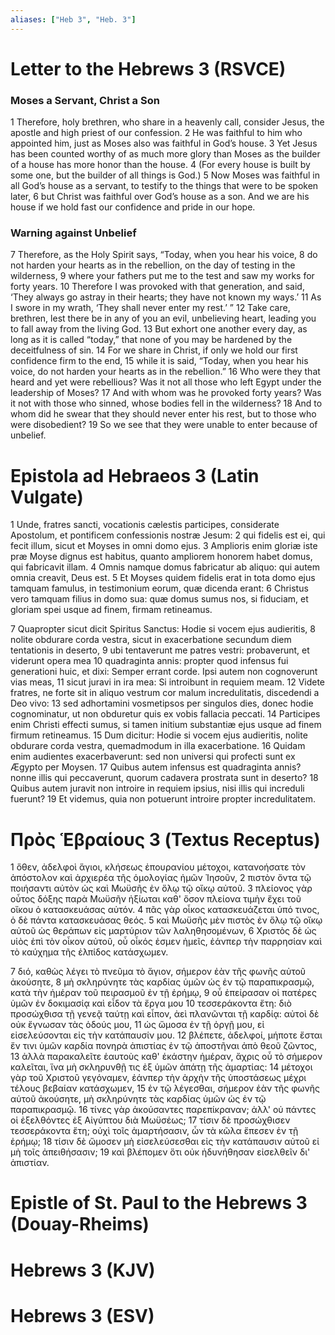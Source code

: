 ```yaml
---
aliases: ["Heb 3", "Heb. 3"]
---
```



# Letter to the Hebrews 3 (RSVCE)

### Moses a Servant, Christ a Son
1 Therefore, holy brethren, who share in a heavenly call, consider Jesus, the apostle and high priest of our confession.
2 He was faithful to him who appointed him, just as Moses also was faithful in God’s house.
3 Yet Jesus has been counted worthy of as much more glory than Moses as the builder of a house has more honor than the house.
4 (For every house is built by some one, but the builder of all things is God.)
5 Now Moses was faithful in all God’s house as a servant, to testify to the things that were to be spoken later,
6 but Christ was faithful over God’s house as a son. And we are his house if we hold fast our confidence and pride in our hope.
### Warning against Unbelief
7 Therefore, as the Holy Spirit says, “Today, when you hear his voice,
8 do not harden your hearts as in the rebellion, on the day of testing in the wilderness,
9 where your fathers put me to the test and saw my works for forty years.
10 Therefore I was provoked with that generation, and said, ‘They always go astray in their hearts; they have not known my ways.’
11 As I swore in my wrath, ‘They shall never enter my rest.’ ”
12 Take care, brethren, lest there be in any of you an evil, unbelieving heart, leading you to fall away from the living God.
13 But exhort one another every day, as long as it is called “today,” that none of you may be hardened by the deceitfulness of sin.
14 For we share in Christ, if only we hold our first confidence firm to the end,
15 while it is said, “Today, when you hear his voice, do not harden your hearts as in the rebellion.”
16 Who were they that heard and yet were rebellious? Was it not all those who left Egypt under the leadership of Moses?
17 And with whom was he provoked forty years? Was it not with those who sinned, whose bodies fell in the wilderness?
18 And to whom did he swear that they should never enter his rest, but to those who were disobedient?
19 So we see that they were unable to enter because of unbelief.


# Epistola ad Hebraeos 3 (Latin Vulgate)

1 Unde, fratres sancti, vocationis cælestis participes, considerate Apostolum, et pontificem confessionis nostræ Jesum:
2 qui fidelis est ei, qui fecit illum, sicut et Moyses in omni domo ejus.
3 Amplioris enim gloriæ iste præ Moyse dignus est habitus, quanto ampliorem honorem habet domus, qui fabricavit illam.
4 Omnis namque domus fabricatur ab aliquo: qui autem omnia creavit, Deus est.
5 Et Moyses quidem fidelis erat in tota domo ejus tamquam famulus, in testimonium eorum, quæ dicenda erant:
6 Christus vero tamquam filius in domo sua: quæ domus sumus nos, si fiduciam, et gloriam spei usque ad finem, firmam retineamus.

7 Quapropter sicut dicit Spiritus Sanctus: Hodie si vocem ejus audieritis,
8 nolite obdurare corda vestra, sicut in exacerbatione secundum diem tentationis in deserto,
9 ubi tentaverunt me patres vestri: probaverunt, et viderunt opera mea
10 quadraginta annis: propter quod infensus fui generationi huic, et dixi: Semper errant corde. Ipsi autem non cognoverunt vias meas,
11 sicut juravi in ira mea: Si introibunt in requiem meam.
12 Videte fratres, ne forte sit in aliquo vestrum cor malum incredulitatis, discedendi a Deo vivo:
13 sed adhortamini vosmetipsos per singulos dies, donec hodie cognominatur, ut non obduretur quis ex vobis fallacia peccati.
14 Participes enim Christi effecti sumus, si tamen initium substantiæ ejus usque ad finem firmum retineamus.
15 Dum dicitur: Hodie si vocem ejus audieritis, nolite obdurare corda vestra, quemadmodum in illa exacerbatione.
16 Quidam enim audientes exacerbaverunt: sed non universi qui profecti sunt ex Ægypto per Moysen.
17 Quibus autem infensus est quadraginta annis? nonne illis qui peccaverunt, quorum cadavera prostrata sunt in deserto?
18 Quibus autem juravit non introire in requiem ipsius, nisi illis qui increduli fuerunt?
19 Et videmus, quia non potuerunt introire propter incredulitatem.


# Πρὸς Ἑβραίους 3 (Textus Receptus)

1 ὅθεν, ἀδελφοὶ ἅγιοι, κλήσεως ἐπουρανίου μέτοχοι, κατανοήσατε τὸν ἀπόστολον καὶ ἀρχιερέα τῆς ὁμολογίας ἡμῶν Ἰησοῦν,
2 πιστὸν ὄντα τῷ ποιήσαντι αὐτὸν ὡς καὶ Μωϋσῆς ἐν ὅλῳ τῷ οἴκῳ αὐτοῦ.
3 πλείονος γὰρ οὗτος δόξης παρὰ Μωϋσῆν ἠξίωται καθ' ὅσον πλείονα τιμὴν ἔχει τοῦ οἴκου ὁ κατασκευάσας αὐτόν.
4 πᾶς γὰρ οἶκος κατασκευάζεται ὑπό τινος, ὁ δὲ πάντα κατασκευάσας θεός.
5 καὶ Μωϋσῆς μὲν πιστὸς ἐν ὅλῳ τῷ οἴκῳ αὐτοῦ ὡς θεράπων εἰς μαρτύριον τῶν λαληθησομένων,
6 Χριστὸς δὲ ὡς υἱὸς ἐπὶ τὸν οἶκον αὐτοῦ, οὗ οἶκός ἐσμεν ἡμεῖς, ἐάνπερ τὴν παρρησίαν καὶ τὸ καύχημα τῆς ἐλπίδος κατάσχωμεν.

7 διό, καθὼς λέγει τὸ πνεῦμα τὸ ἅγιον, σήμερον ἐὰν τῆς φωνῆς αὐτοῦ ἀκούσητε,
8 μὴ σκληρύνητε τὰς καρδίας ὑμῶν ὡς ἐν τῷ παραπικρασμῷ, κατὰ τὴν ἡμέραν τοῦ πειρασμοῦ ἐν τῇ ἐρήμῳ,
9 οὗ ἐπείρασαν οἱ πατέρες ὑμῶν ἐν δοκιμασίᾳ καὶ εἶδον τὰ ἔργα μου
10 τεσσεράκοντα ἔτη: διὸ προσώχθισα τῇ γενεᾷ ταύτῃ καὶ εἶπον, ἀεὶ πλανῶνται τῇ καρδίᾳ: αὐτοὶ δὲ οὐκ ἔγνωσαν τὰς ὁδούς μου,
11 ὡς ὤμοσα ἐν τῇ ὀργῇ μου, εἰ εἰσελεύσονται εἰς τὴν κατάπαυσίν μου.
12 βλέπετε, ἀδελφοί, μήποτε ἔσται ἔν τινι ὑμῶν καρδία πονηρὰ ἀπιστίας ἐν τῷ ἀποστῆναι ἀπὸ θεοῦ ζῶντος,
13 ἀλλὰ παρακαλεῖτε ἑαυτοὺς καθ' ἑκάστην ἡμέραν, ἄχρις οὗ τὸ σήμερον καλεῖται, ἵνα μὴ σκληρυνθῇ τις ἐξ ὑμῶν ἀπάτῃ τῆς ἁμαρτίας:
14 μέτοχοι γὰρ τοῦ Χριστοῦ γεγόναμεν, ἐάνπερ τὴν ἀρχὴν τῆς ὑποστάσεως μέχρι τέλους βεβαίαν κατάσχωμεν,
15 ἐν τῷ λέγεσθαι, σήμερον ἐὰν τῆς φωνῆς αὐτοῦ ἀκούσητε, μὴ σκληρύνητε τὰς καρδίας ὑμῶν ὡς ἐν τῷ παραπικρασμῷ.
16 τίνες γὰρ ἀκούσαντες παρεπίκραναν; ἀλλ' οὐ πάντες οἱ ἐξελθόντες ἐξ Αἰγύπτου διὰ Μωϋσέως;
17 τίσιν δὲ προσώχθισεν τεσσεράκοντα ἔτη; οὐχὶ τοῖς ἁμαρτήσασιν, ὧν τὰ κῶλα ἔπεσεν ἐν τῇ ἐρήμῳ;
18 τίσιν δὲ ὤμοσεν μὴ εἰσελεύσεσθαι εἰς τὴν κατάπαυσιν αὐτοῦ εἰ μὴ τοῖς ἀπειθήσασιν;
19 καὶ βλέπομεν ὅτι οὐκ ἠδυνήθησαν εἰσελθεῖν δι' ἀπιστίαν.


# Epistle of St. Paul to the Hebrews 3 (Douay-Rheims)


# Hebrews 3 (KJV)


# Hebrews 3 (ESV)

